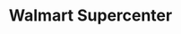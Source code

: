---
title: "Walmart Supercenter"
url: /corpus-christi/walmart-supercenter-south-padre-island-drive/
shop: supermarket
---